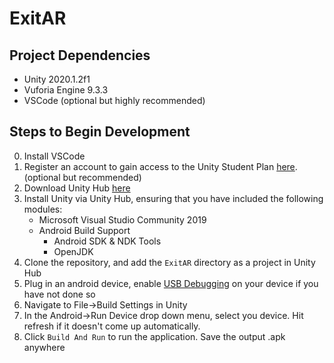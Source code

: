 # ExitAR

## Project Dependencies

- Unity 2020.1.2f1
- Vuforia Engine 9.3.3
- VSCode (optional but highly recommended)

## Steps to Begin Development

0. Install VSCode
1. Register an account to gain access to the Unity Student Plan [here](https://store.unity.com/academic/unity-student). (optional but recommended)
2. Download Unity Hub [here](https://unity3d.com/get-unity/download)
3. Install Unity via Unity Hub, ensuring that you have included the following modules:
   - Microsoft Visual Studio Community 2019
   - Android Build Support
     - Android SDK & NDK Tools
     - OpenJDK
4. Clone the repository, and add the `ExitAR` directory as a project in Unity Hub
5. Plug in an android device, enable [USB Debugging](https://www.embarcadero.com/starthere/xe5/mobdevsetup/android/en/enabling_usb_debugging_on_an_android_device.html) on your device if you have not done so
6. Navigate to File->Build Settings in Unity
7. In the Android->Run Device drop down menu, select you device. Hit refresh if it doesn't come up automatically.
8. Click `Build And Run` to run the application. Save the output .apk anywhere
